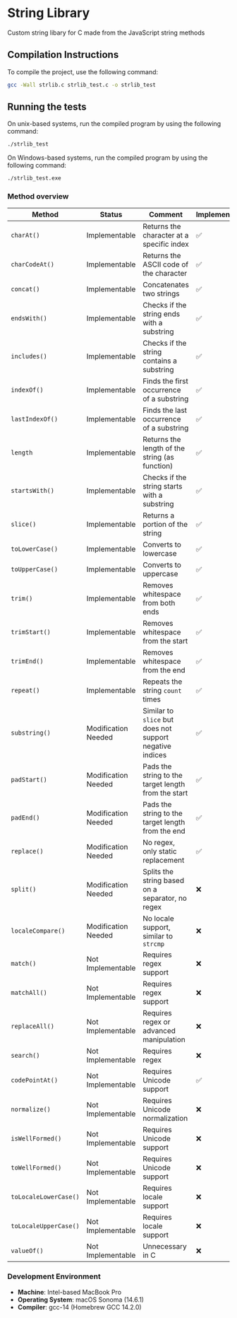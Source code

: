 # String Library
Custom string libary for C made from the JavaScript string methods

## Compilation Instructions
To compile the project, use the following command:
```sh
gcc -Wall strlib.c strlib_test.c -o strlib_test
```

## Running the tests

On unix-based systems, run the compiled program by using the following command:

```sh
./strlib_test
```

On Windows-based systems, run the compiled program by using the following command:

```sh
./strlib_test.exe
```

### Method overview

| Method                | Status              | Comment                                       | Implemented  |
|-----------------------|---------------------|-----------------------------------------------|--------------|
| `charAt()`            | Implementable       | Returns the character at a specific index     | ✅           |
| `charCodeAt()`        | Implementable       | Returns the ASCII code of the character       | ✅           |
| `concat()`            | Implementable       | Concatenates two strings                      | ✅           |
| `endsWith()`          | Implementable       | Checks if the string ends with a substring    | ✅           |
| `includes()`          | Implementable       | Checks if the string contains a substring     | ✅           |
| `indexOf()`           | Implementable       | Finds the first occurrence of a substring     | ✅           |
| `lastIndexOf()`       | Implementable       | Finds the last occurrence of a substring      | ✅           |
| `length`              | Implementable       | Returns the length of the string (as function)| ✅           |
| `startsWith()`        | Implementable       | Checks if the string starts with a substring  | ✅           |
| `slice()`             | Implementable       | Returns a portion of the string               | ✅           |
| `toLowerCase()`       | Implementable       | Converts to lowercase                         | ✅           |
| `toUpperCase()`       | Implementable       | Converts to uppercase                         | ✅           |
| `trim()`              | Implementable       | Removes whitespace from both ends             | ✅           |
| `trimStart()`         | Implementable       | Removes whitespace from the start             | ✅           |
| `trimEnd()`           | Implementable       | Removes whitespace from the end               | ✅           |
| `repeat()`            | Implementable       | Repeats the string `count` times              | ✅           |
| `substring()`         | Modification Needed | Similar to `slice` but does not support negative indices | ✅            |
| `padStart()`          | Modification Needed | Pads the string to the target length from the start | ✅            |
| `padEnd()`            | Modification Needed | Pads the string to the target length from the end | ✅            |
| `replace()`           | Modification Needed | No regex, only static replacement             | ✅            |
| `split()`             | Modification Needed | Splits the string based on a separator, no regex | ❌             |
| `localeCompare()`     | Modification Needed | No locale support, similar to `strcmp`        | ❌             |
| `match()`             | Not Implementable   | Requires regex support                        | ❌             |
| `matchAll()`          | Not Implementable   | Requires regex support                        | ❌             |
| `replaceAll()`        | Not Implementable   | Requires regex or advanced manipulation       | ❌             |
| `search()`            | Not Implementable   | Requires regex                                | ❌             |
| `codePointAt()`       | Not Implementable   | Requires Unicode support                      | ✅             |
| `normalize()`         | Not Implementable   | Requires Unicode normalization                | ❌             |
| `isWellFormed()`      | Not Implementable   | Requires Unicode support                      | ❌             |
| `toWellFormed()`      | Not Implementable   | Requires Unicode support                      | ❌             |
| `toLocaleLowerCase()` | Not Implementable   | Requires locale support                       | ❌             |
| `toLocaleUpperCase()` | Not Implementable   | Requires locale support                       | ❌             |
| `valueOf()`           | Not Implementable   | Unnecessary in C                              | ❌             |


### Development Environment
- **Machine**: Intel-based MacBook Pro
- **Operating System**: macOS Sonoma (14.6.1)
- **Compiler**: gcc-14 (Homebrew GCC 14.2.0)